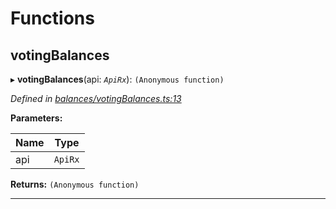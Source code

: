 

# Functions

<a id="votingbalances"></a>

##  votingBalances

▸ **votingBalances**(api: *`ApiRx`*): `(Anonymous function)`

*Defined in [balances/votingBalances.ts:13](https://github.com/polkadot-js/api/blob/48cb2d0/packages/api-derive/src/balances/votingBalances.ts#L13)*

**Parameters:**

| Name | Type |
| ------ | ------ |
| api | `ApiRx` |

**Returns:** `(Anonymous function)`

___

